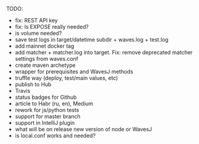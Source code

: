 TODO:
* fix: REST API key
* fix: Is EXPOSE really needed?
* is volume needed?
* save test logs in target/datetime subdir + waves.log + test.log
* add mainnet docker tag
* add matcher + matcher.log into target. Fix: remove deprecated matcher settings from waves.conf
* create maven archetype
* wrapper for prerequisites and WavesJ methods
* truffle way (deploy, test/main values, etc)
* publish to Hub
* Travis
* status badges for Github
* article to Habr (ru, en), Medium
* rework for js/python tests
* support for master branch
* support in IntelliJ plugin
* what will be on release new version of node or WavesJ
* is local.conf works and needed?